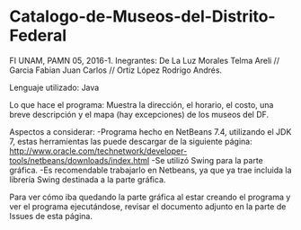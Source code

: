 # Catalogo-de-Museos-del-Distrito-Federal

FI UNAM, PAMN 05, 2016-1.
Inegrantes: De La Luz Morales Telma Areli // Garcia Fabian Juan Carlos // Ortiz López Rodrigo Andrés.

Lenguaje utilizado: 
Java

Lo que hace el programa:
Muestra la dirección, el horario, el costo, una breve descripción y el mapa (hay excepciones) de los museos del DF.

Aspectos a considerar: 
-Programa hecho en NetBeans 7.4, utilizando el JDK 7, estas herramientas las puede descargar de la siguiente página:
 http://www.oracle.com/technetwork/developer-tools/netbeans/downloads/index.html
-Se utilizó Swing para la parte gráfica.
-Es recomendable trabajarlo en Netbeans, ya que ya trae incluida la librería Swing destinada a la parte gráfica.

 Para ver cómo iba quedando la parte gráfica al estar creando el programa y ver el programa ejecutándose, revisar el documento adjunto en la parte de Issues de esta página.

